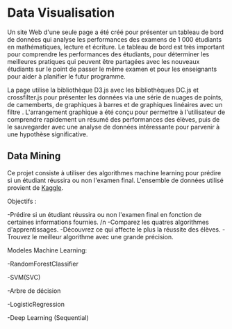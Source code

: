 # Data Visualisation
Un site Web d'une seule page a été créé pour présenter un tableau de bord de données qui analyse les performances des examens de 1 000 étudiants en mathématiques, lecture et écriture. Le tableau de bord est très important pour comprendre les performances des étudiants, pour déterminer les meilleures pratiques qui peuvent être partagées avec les nouveaux étudiants sur le point de passer le même examen et pour les enseignants pour aider à planifier le futur programme.

La page utilise la bibliothèque D3.js avec les bibliothèques DC.js et crossfilter.js pour présenter les données via une série de nuages ​​de points, de camemberts, de graphiques à barres et de graphiques linéaires avec un filtre . L'arrangement graphique a été conçu pour permettre à l'utilisateur de comprendre rapidement un résumé des performances des élèves, puis de le sauvegarder avec une analyse de données intéressante pour parvenir à une hypothèse significative. 

## Data Mining
Ce projet consiste à utiliser des algorithmes machine learning pour prédire si un étudiant réussira ou non l'examen final. 
L'ensemble de données utilisé provient de [Kaggle](https://www.kaggle.com/askhanna/student-dataset-with-graduation-details).

Objectifs :

-Prédire si un étudiant réussira ou non l'examen final en fonction de certaines informations fournies. /n
-Comparez les quatres algorithmes d'apprentissages.
-Découvrez ce qui affecte le plus la réussite des élèves.
-Trouvez le meilleur algorithme avec une grande précision.

Modeles Machine Learning:

-RandomForestClassifier

-SVM(SVC)

-Arbre de décision

-LogisticRegression

-Deep Learning (Sequential)
